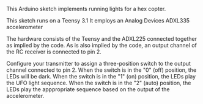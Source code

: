 This Arduino sketch implements running lights for a hex copter.

This sketch runs on a Teensy 3.1
It employs an Analog Devices ADXL335 accelerometer

The hardware consists of the Teensy and the ADXL225 connected together as implied by the code.
As is also implied by the code, an output channel of the RC receiver is connected to pin 2.

Configure your transmitter to assign a three-position switch to the output channel connected to pin 2.
When the switch is in the "0" (off) position, the LEDs will be dark.
When the switch is in the "1" (on) position, the LEDs play the UFO light sequence.
When the switch is in the "2" (auto) position, the LEDs play the apppropriate sequence based on the output of the accelerometer.
